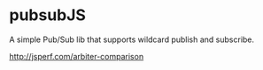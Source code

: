 # pubsubJS
A simple Pub/Sub lib that supports wildcard publish and subscribe.

http://jsperf.com/arbiter-comparison
